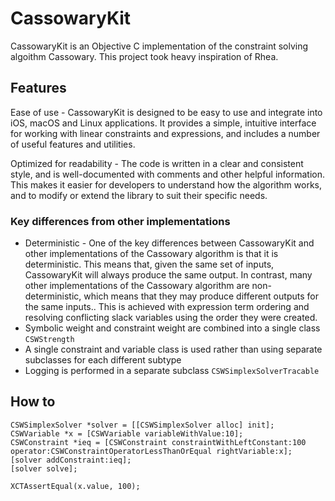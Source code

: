 #  CassowaryKit

CassowaryKit is an Objective C implementation of the constraint solving algoithm Cassowary. This project took heavy inspiration of Rhea. 

## Features

Ease of use - CassowaryKit is designed to be easy to use and integrate into iOS, macOS and Linux applications. It provides a simple, intuitive interface for working with linear constraints and expressions, and includes a number of useful features and utilities.

Optimized for readability - The code is written in a clear and consistent style, and is well-documented with comments and other helpful information. This makes it easier for developers to understand how the algorithm works, and to modify or extend the library to suit their specific needs.

### Key differences from other implementations
- Deterministic - One of the key differences between CassowaryKit and other implementations of the Cassowary algorithm is that it is deterministic. This means that, given the same set of inputs, CassowaryKit will always produce the same output. In contrast, many other implementations of the Cassowary algorithm are non-deterministic, which means that they may produce different outputs for the same inputs.. This is achieved with expression term ordering and resolving conflicting slack variables using the order they were created. 
- Symbolic weight and constraint weight are combined into a single class `CSWStrength`
- A single constraint and variable class is used rather than using separate subclasses for each different subtype
- Logging is performed in a separate subclass `CSWSimplexSolverTracable`

## How to

````
CSWSimplexSolver *solver = [[CSWSimplexSolver alloc] init];
CSWVariable *x = [CSWVariable variableWithValue:10];
CSWConstraint *ieq = [CSWConstraint constraintWithLeftConstant:100 operator:CSWConstraintOperatorLessThanOrEqual rightVariable:x];
[solver addConstraint:ieq];
[solver solve];

XCTAssertEqual(x.value, 100);
````
